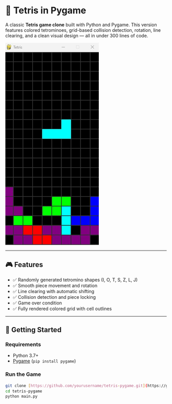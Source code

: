 # 🧱 Tetris in Pygame

A classic **Tetris game clone** built with Python and Pygame. This version features colored tetrominoes, grid-based collision detection, rotation, line clearing, and a clean visual design — all in under 300 lines of code.

![screenshot](images/tetris.jpg) <!-- Add a screenshot if you have one -->

---

## 🎮 Features

- ✅ Randomly generated tetromino shapes (I, O, T, S, Z, L, J)  
- ✅ Smooth piece movement and rotation  
- ✅ Line clearing with automatic shifting  
- ✅ Collision detection and piece locking  
- ✅ Game over condition  
- ✅ Fully rendered colored grid with cell outlines  

---

## 🚀 Getting Started

### Requirements
- Python 3.7+
- [Pygame](https://www.pygame.org/) (`pip install pygame`)

### Run the Game

```bash
git clone [https://github.com/yourusername/tetris-pygame.git](https://github.com/AnnaFeleki/Games/tree/main/Tetris)
cd tetris-pygame
python main.py
